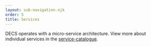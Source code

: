 ```yaml
---
layout: sub-navigation.njk
order: 5
title: Services
---
```


DECS operates with a micro-service architecture. View more about individual services in the [service-catalogue](./service-catalogue).
